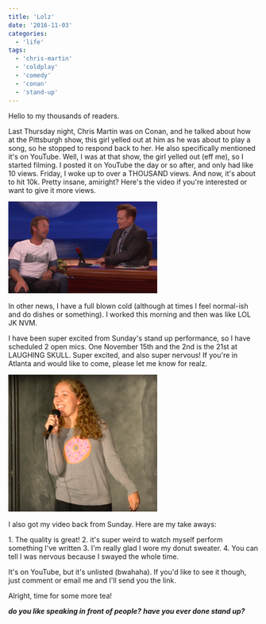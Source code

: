 ```yaml
---
title: 'Lolz'
date: '2016-11-03'
categories:
  - 'life'
tags:
  - 'chris-martin'
  - 'coldplay'
  - 'comedy'
  - 'conan'
  - 'stand-up'
---
```


Hello to my thousands of readers.

Last Thursday night, Chris Martin was on Conan, and he talked about how at the Pittsburgh show, this girl yelled out at him as he was about to play a song, so he stopped to respond back to her. He also specifically mentioned it's on YouTube. Well, I was at that show, the girl yelled out (eff me), so I started filming. I posted it on YouTube the day or so after, and only had like 10 views. Friday, I woke up to over a THOUSAND views. And now, it's about to hit 10k. Pretty insane, amiright? Here's the video if you're interested or want to give it more views.

![screen-shot-2016-11-03-at-3-37-19-pm](images/Screen-Shot-2016-11-03-at-3.37.19-PM-300x185.png)

In other news, I have a full blown cold (although at times I feel normal-ish and do dishes or something). I worked this morning and then was like LOL JK NVM.

I have been super excited from Sunday's stand up performance, so I have scheduled 2 open mics. One November 15th and the 2nd is the 21st at LAUGHING SKULL. Super excited, and also super nervous! If you're in Atlanta and would like to come, please let me know for realz.

![1](images/1-300x276.png)

I also got my video back from Sunday. Here are my take aways:

1\. The quality is great! 2. it's super weird to watch myself perform something I've written 3. I'm really glad I wore my donut sweater. 4. You can tell I was nervous because I swayed the whole time.

It's on YouTube, but it's unlisted (bwahaha). If you'd like to see it though, just comment or email me and I'll send you the link.

Alright, time for some more tea!

**_do you like speaking in front of people?_** **_have you ever done stand up?_**
